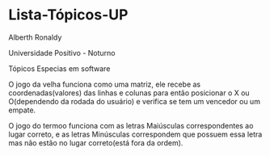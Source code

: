 # Lista-Tópicos-UP

 Alberth Ronaldy 
 
 Universidade Positivo - Noturno
 
 Tópicos Especias em software

 O jogo da velha funciona como uma matriz, ele recebe as coordenadas(valores) das linhas e colunas para então posicionar o X ou O(dependendo da rodada do usuário) e verifica se tem um vencedor ou um empate.

 O jogo do termoo funciona com as letras Maiúsculas correspondentes ao lugar correto, e as letras Minúsculas correspondem que possuem essa letra mas não estão no lugar correto(está fora da ordem).
